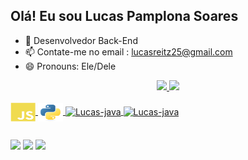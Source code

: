 ## Olá! Eu sou Lucas Pamplona Soares

- 📓 Desenvolvedor Back-End
- 📫 Contate-me no email : lucasreitz25@gmail.com
- 😄 Pronouns: Ele/Dele

<div align="center">
  <a href="https://github.com/LucasPamplonaSoares">
  <img height="180em" src="https://github-readme-stats.vercel.app/api?username=LucasPamplonaSoares&show_icons=true&theme=dark&include_all_commits=true&count_private=true"/>
  <img height="180em" src="https://github-readme-stats.vercel.app/api/top-langs/?username=LucasPamplonaSoares&layout=compact&langs_count=7&theme=dark"/>
</div>
  
  <div style="display: inline_block"><br>
  <img align="center" alt="Lucas-Js" height="30" width="40" src="https://raw.githubusercontent.com/devicons/devicon/master/icons/javascript/javascript-plain.svg">
  <img align="center" alt="Lucas-Python" height="30" width="40" src="https://raw.githubusercontent.com/devicons/devicon/master/icons/python/python-original.svg">
  <img align="center" alt="Lucas-java" height="30" width="40" src="https://cdn.jsdelivr.net/gh/devicons/devicon/icons/java/java-original.svg">
  <img align="center" alt="Lucas-java" height="30" width="40" src ="https://cdn.jsdelivr.net/gh/devicons/devicon/icons/mysql/mysql-original.svg" />

</div>
  
  ##
  
  <div>
  <a href="https://instagram.com/luca.joha" target="_blank"><img src="https://img.shields.io/badge/-Instagram-%23E4405F?style=for-the-badge&logo=instagram&logoColor=white" target="_blank"></a>
  <a href = "mailto:lucasreitz25@gmail.com"><img src="https://img.shields.io/badge/-Gmail-%23333?style=for-the-badge&logo=gmail&logoColor=white" target="_blank"></a>
  <a href="https://www.linkedin.com/in/lucas-pamplona-soares-93220819a/" target="_blank"><img src="https://img.shields.io/badge/-LinkedIn-%230077B5?style=for-the-badge&logo=linkedin&logoColor=white" target="_blank"></a> 
 
  </div>
